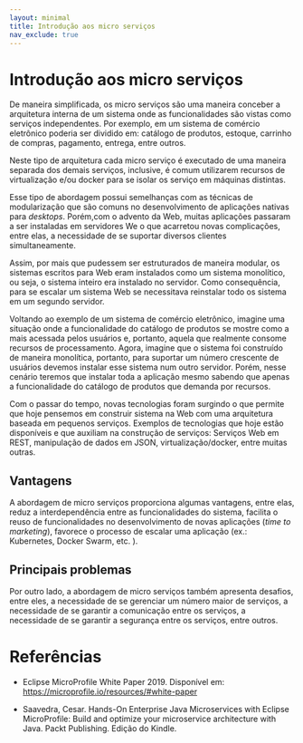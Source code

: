 ```yaml
---
layout: minimal
title: Introdução aos micro serviços
nav_exclude: true
---
```



# Introdução aos micro serviços

De maneira simplificada, os micro serviços são uma maneira conceber a
arquitetura interna de um sistema onde as funcionalidades são vistas como
serviços independentes. Por exemplo, em um sistema de comércio eletrônico
poderia ser dividido em: catálogo de produtos, estoque, carrinho de compras,
pagamento, entrega, entre outros.

Neste tipo de arquitetura cada micro serviço é executado de uma maneira separada
dos demais serviços, inclusive, é comum utilizarem recursos de virtualização
e/ou docker para se isolar os serviço em máquinas distintas.

Esse tipo de abordagem possui semelhanças com as técnicas de modularização que
são comuns no desenvolvimento de aplicações nativas para _desktops_. Porém,com
o advento da Web, muitas aplicações passaram a ser instaladas em servidores We
o que acarretou novas complicações, entre elas, a necessidade de se suportar
diversos clientes simultaneamente.

Assim, por mais que pudessem ser estruturados de maneira modular, os sistemas
escritos para Web eram instalados como um sistema monolítico, ou seja, o sistema
inteiro era instalado no servidor. Como consequência, para se escalar um
sistema Web se necessitava reinstalar todo os sistema em um segundo servidor.

Voltando ao exemplo de um sistema de comércio eletrônico, imagine uma situação
onde a funcionalidade do catálogo de produtos se mostre como a mais acessada
pelos usuários e, portanto, aquela que realmente consome recursos de
processamento. Agora, imagine que o sistema foi construído de maneira
monolítica, portanto, para suportar um número crescente de usuários devemos
instalar esse sistema num outro servidor. Porém, nesse cenário teremos que
instalar toda a aplicação mesmo sabendo que apenas a funcionalidade do catálogo
de produtos que demanda por recursos.

Com o passar do tempo, novas tecnologias foram surgindo o que permite que hoje
pensemos em construir sistema na Web com uma arquitetura baseada em pequenos
serviços. Exemplos de tecnologias que hoje estão disponíveis e que auxiliam
na construção de serviços: Serviços Web em REST, manipulação de dados em JSON,
virtualização/docker, entre muitas outras.

## Vantagens

A abordagem de micro serviços proporciona algumas vantagens, entre elas, reduz
a interdependência entre as funcionalidades do sistema, facilita o reuso de
funcionalidades no desenvolvimento de novas aplicações (_time to marketing_),
favorece o processo de escalar uma aplicação (ex.: Kubernetes, Docker Swarm,
etc. ).

## Principais problemas

Por outro lado, a abordagem de micro serviços também apresenta desafios, entre
eles, a necessidade de se gerenciar um número maior de serviços, a necessidade
de se garantir a comunicação entre os serviços, a necessidade de se garantir a
segurança entre os serviços, entre outros.

# Referências

* Eclipse MicroProfile White Paper 2019. Disponível em: https://microprofile.io/resources/#white-paper


* Saavedra, Cesar. Hands-On Enterprise Java Microservices with Eclipse MicroProfile: Build and optimize your microservice architecture with Java. Packt Publishing. Edição do Kindle.